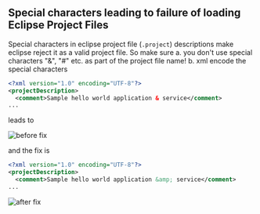 ## Special characters leading to failure of loading Eclipse Project Files

Special characters in eclipse project file (`.project`) descriptions make eclipse reject it as a valid project file.
So make sure
a. you don't use special characters "&", "#" etc. as part of the project file name!
b. xml encode the special characters

```xml
<?xml version="1.0" encoding="UTF-8"?>
<projectDescription>
  <comment>Sample hello world application & service</comment>
...
```
leads to

![before fix](https://github.com/sundarsrd/Learnings/blob/master/assets/images/2016.06.24.Eclipse.project.import.error.png)

and the fix is
```xml
<?xml version="1.0" encoding="UTF-8"?>
<projectDescription>
  <comment>Sample hello world application &amp; service</comment>
...
```

![after fix](https://github.com/sundarsrd/Learnings/blob/master/assets/images/2016.06.24.Eclipse.project.import.error.resolved.png)
